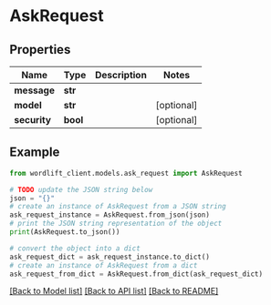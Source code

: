 # AskRequest


## Properties

Name | Type | Description | Notes
------------ | ------------- | ------------- | -------------
**message** | **str** |  | 
**model** | **str** |  | [optional] 
**security** | **bool** |  | [optional] 

## Example

```python
from wordlift_client.models.ask_request import AskRequest

# TODO update the JSON string below
json = "{}"
# create an instance of AskRequest from a JSON string
ask_request_instance = AskRequest.from_json(json)
# print the JSON string representation of the object
print(AskRequest.to_json())

# convert the object into a dict
ask_request_dict = ask_request_instance.to_dict()
# create an instance of AskRequest from a dict
ask_request_from_dict = AskRequest.from_dict(ask_request_dict)
```
[[Back to Model list]](../README.md#documentation-for-models) [[Back to API list]](../README.md#documentation-for-api-endpoints) [[Back to README]](../README.md)


